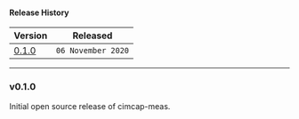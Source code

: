 #### Release History

| Version | Released |
| --- | --- |
| [0.1.0](#v010) | `06 November 2020` |

---

### v0.1.0

Initial open source release of cimcap-meas.